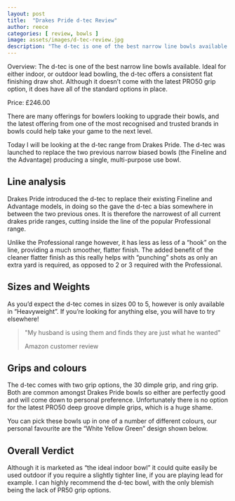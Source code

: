 ```yaml
---
layout: post
title:  "Drakes Pride d-tec Review"
author: reece
categories: [ review, bowls ]
image: assets/images/d-tec-review.jpg
description: "The d-tec is one of the best narrow line bowls available. Ideal for either indoor, or outdoor lead bowling, the d-tec offers a consistent flat finishing draw shot"
---
```


<div class="overview">

<p>
  
Overview: The d-tec is one of the best narrow line bowls available. Ideal for either indoor, or outdoor lead bowling, the d-tec offers a consistent flat finishing draw shot. Although it doesn’t come with the latest PRO50 grip option, it does have all of the standard options in place.

</p>

<p>
  
Price: £246.00

</p>

<div class="stars">
  <i class="fas fa-star"></i>
  <i class="fas fa-star"></i>
  <i class="fas fa-star"></i>
  <i class="fas fa-star"></i>
  <i class="fas fa-star"></i>
</div>

</div>

There are many offerings for bowlers looking to upgrade their bowls, and the latest offering from one of the most recognised and trusted brands in bowls could help take your game to the next level.

Today I will be looking at the d-tec range from Drakes Pride. The d-tec was launched to replace the two previous narrow biased bowls (the Fineline and the Advantage) producing a single, multi-purpose use bowl.

## Line analysis

Drakes Pride introduced the d-tec to replace their existing Fineline and Advantage models, in doing so the gave the d-tec a bias somewhere in between the two previous ones. It is therefore the narrowest of all current drakes pride ranges, cutting inside the line of the popular Professional range.

Unlike the Professional range however, it has less as less of a “hook” on the line, providing a much smoother, flatter finish. The added benefit of the cleaner flatter finish as this really helps with “punching” shots as only an extra yard is required, as opposed to 2 or 3 required with the Professional.

## Sizes and Weights

As you’d expect the d-tec comes in sizes 00 to 5, however is only available in “Heavyweight”. If you’re looking for anything else, you will have to try elsewhere!

> "My husband is using them and finds they are just what he wanted"
>
> Amazon customer review

## Grips and colours

The d-tec comes with two grip options, the 30 dimple grip, and ring grip. Both are common amongst Drakes Pride bowls so either are perfectly good and will come down to personal preference. Unfortunately there is no option for the latest PRO50 deep groove dimple grips, which is a huge shame.

You can pick these bowls up in one of a number of different colours, our personal favourite are the “White Yellow Green” design shown below.


## Overall Verdict
Although it is marketed as “the ideal indoor bowl” it could quite easily be used outdoor if you require a slightly tighter line, if you are playing lead for example. I can highly recommend the d-tec bowl, with the only blemish being the lack of PR50 grip options.
